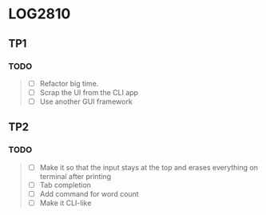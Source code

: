# LOG2810

## TP1

### TODO

> - [ ] Refactor big time.
> - [ ] Scrap the UI from the CLI app
> - [ ] Use another GUI framework

## TP2

### TODO

> - [ ] Make it so that the input stays at the top and erases everything on terminal after printing
> - [ ] Tab completion 
> - [ ] Add command for word count
> - [ ] Make it CLI-like
